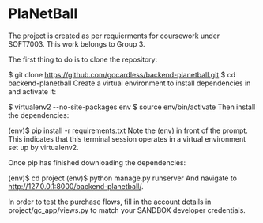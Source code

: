 # PlaNetBall
The project is created as per requierments for coursework under SOFT7003. This work belongs to Group 3.

The first thing to do is to clone the repository:

$ git clone https://github.com/gocardless/backend-planetball.git
$ cd backend-planetball
Create a virtual environment to install dependencies in and activate it:

$ virtualenv2 --no-site-packages env
$ source env/bin/activate
Then install the dependencies:

(env)$ pip install -r requirements.txt
Note the (env) in front of the prompt. This indicates that this terminal session operates in a virtual environment set up by virtualenv2.

Once pip has finished downloading the dependencies:

(env)$ cd project
(env)$ python manage.py runserver
And navigate to http://127.0.0.1:8000/backend-planetball/.

In order to test the purchase flows, fill in the account details in project/gc_app/views.py to match your SANDBOX developer credentials.

